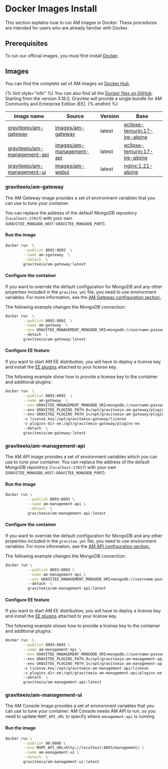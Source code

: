 # Docker Images Install

This section explains how to run AM images in Docker. These procedures are intended for users who are already familiar with Docker.

## Prerequisites

To run our official images, you must first install [Docker](https://docs.docker.com/installation/).

## Images

You can find the complete set of AM images on [Docker Hub](https://hub.docker.com/u/graviteeio/).

{% hint style="info" %}
You can also find all the [Docker files on GitHub](https://github.com/gravitee-io/graviteeio-access-management/tree/master/docker/). Starting from the version 3.18.0, Gravitee will provide a single bundle for AM Community and Enterprise Edition (EE).
{% endhint %}

| Image name                                                                             | Source                                                                                                                     | Version | Base                                                                                                   |
| -------------------------------------------------------------------------------------- | -------------------------------------------------------------------------------------------------------------------------- | ------- | ------------------------------------------------------------------------------------------------------ |
| [graviteeio/am-gateway](https://hub.docker.com/r/graviteeio/am-gateway/)               | [images/am-gateway](https://github.com/gravitee-io/graviteeio-access-management/tree/master/docker/gateway/)               | latest  | [eclipse-temurin:17-jre-alpine](https://hub.docker.com/_/eclipse-temurin?tab=tags\&name=17-jre-alpine) |
| [graviteeio/am-management-api](https://hub.docker.com/r/graviteeio/am-management-api/) | [images/am-management-api](https://github.com/gravitee-io/graviteeio-access-management/tree/master/docker/management-api/) | latest  | [eclipse-temurin:17-jre-alpine](https://hub.docker.com/_/eclipse-temurin?tab=tags\&name=17-jre-alpine) |
| [graviteeio/am-management-ui](https://hub.docker.com/r/graviteeio/am-management-ui/)   | [images/am-webui](https://github.com/gravitee-io/graviteeio-access-management/tree/master/docker/management-ui/)           | latest  | [nginx:1.21-alpine](https://hub.docker.com/_/nginx?tab=tags\&name=1.21-alpine)                         |

### graviteeio/am-gateway

The AM Gateway image provides a set of environment variables that you can use to tune your container.

You can replace the address of the default MongoDB repository (`localhost:27017`) with your own (`GRAVITEE_MONGODB_HOST:GRAVITEE_MONGODB_PORT`).

#### **Run the image**

```sh
docker run  \
        --publish 8092:8092  \
        --name am-sgateway  \
        --detach  \
        graviteeio/am-gateway:latest
```

#### **Configure the container**

If you want to override the default configuration for MongoDB and any other properties included in the `gravitee.yml` file, you need to use environment variables. For more information, see the [AM Gateway configuration section.](../../configuration/configure-am-gateway/)

The following example changes the MongoDB connection:

```sh
docker run  \
        --publish 8092:8092  \
        --name am-gateway  \
        --env GRAVITEE_MANAGEMENT_MONGODB_URI=mongodb://username:password@mongohost:27017/dbname
        --detach  \
        graviteeio/am-gateway:latest
```

#### **Configure EE feature**

If you want to start AM EE distribution, you will have to deploy a license key and install the [EE plugins](https://download.gravitee.io/#graviteeio-ee/am/plugins/) attached to your license key.

The following example show how to provide a license key to the container and additional plugins:

```sh
docker run  \
        --publish 8092:8092  \
        --name am-gateway  \
        --env GRAVITEE_MANAGEMENT_MONGODB_URI=mongodb://username:password@mongohost:27017/dbname
        --env GRAVITEE_PLUGINS_PATH_0=/opt/graviteeio-am-gateway/plugins
        --env GRAVITEE_PLUGINS_PATH_1=/opt/graviteeio-am-gateway/plugins-ee
        -v license.key:/opt/graviteeio-gateway/license
        -v plugins-dir-ee:/opt/graviteeio-gateway/plugins-ee
        --detach  \
        graviteeio/am-gateway:latest
```

### graviteeio/am-management-api

The AM API image provides a set of environment variables which you can use to tune your container. You can replace the address of the default MongoDB repository (`localhost:27017`) with your own (`GRAVITEE_MONGODB_HOST:GRAVITEE_MONGODB_PORT`).

#### **Run the image**

```sh
docker run \
          --publish 8093:8093 \
          --name am-management-api \
          --detach  \
          graviteeio/am-management-api:latest
```

#### **Configure the container**

If you want to override the default configuration for MongoDB and any other properties included in the `gravitee.yml` file, you need to use environment variables. For more information, see the [AM API configuration section.](../../configuration/configure-am-api/)

The following example changes the MongoDB connection:

```sh
docker run \
          --publish 8093:8093 \
          --name am-management-api \
          --env GRAVITEE_MANAGEMENT_MONGODB_URI=mongodb://username:password@mongohost:27017/dbname
          --detach  \
          graviteeio/am-management-api:latest
```

#### **Configure EE feature**

If you want to start AM EE distribution, you will have to deploy a license key and install the [EE plugins](https://download.gravitee.io/#graviteeio-ee/am/plugins/) attached to your license key.

The following example shows how to provide a license key to the container and additional plugins:

```sh
docker run  \
        --publish 8093:8093 \
        --name am-management-api \
        --env GRAVITEE_MANAGEMENT_MONGODB_URI=mongodb://username:password@mongohost:27017/dbname
        --env GRAVITEE_PLUGINS_PATH_0=/opt/graviteeio-am-management-api/plugins
        --env GRAVITEE_PLUGINS_PATH_1=/opt/graviteeio-am-management-api/plugins-ee
        -v license.key:/opt/graviteeio-am-management-api/license
        -v plugins-dir-ee:/opt/graviteeio-am-management-api/plugins-ee
        --detach  \
        graviteeio/am-management-api:latest
```

### graviteeio/am-management-ui

The AM Console image provides a set of environment variables that you can use to tune your container. AM Console needs AM API to run, so you need to update `MGMT_API_URL` to specify where `management-api` is running.

#### **Run the image**

```sh
docker run \
        --publish 80:8080 \
        --env MGMT_API_URL=http://localhost:8093/management/ \
        --name am-management-ui \
        --detach  \
        graviteeio/am-management-ui:latest
```
